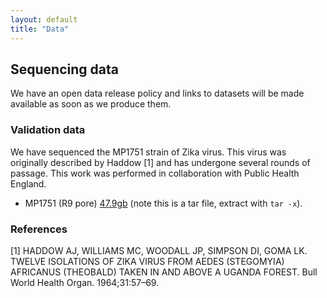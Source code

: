```yaml
---
layout: default
title: "Data"
---
```


## Sequencing data

We have an open data release policy and links to datasets will be made available
as soon as we produce them.

### Validation data

We have sequenced the MP1751 strain of Zika virus. This virus was
originally described by Haddow [1] and has undergone several rounds
of passage. This work was performed in collaboration with
Public Health England.

  - MP1751 (R9 pore) <a href="http://s3.climb.ac.uk/nanopore/Zika_MP1751_PHE_Long_R9_2D.tgz">47.9gb</a> (note this is a tar file, extract with ``tar -x``).

### References

[1] HADDOW AJ, WILLIAMS MC, WOODALL JP, SIMPSON DI, GOMA LK. TWELVE ISOLATIONS OF ZIKA VIRUS FROM AEDES (STEGOMYIA) AFRICANUS (THEOBALD) TAKEN IN AND ABOVE A UGANDA FOREST. Bull World Health Organ. 1964;31:57–69. 

